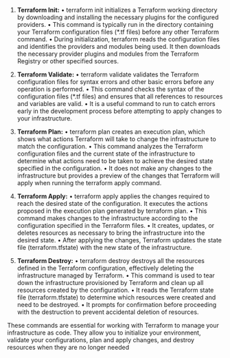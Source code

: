 1. **Terraform Init:**
    • terraform init initializes a Terraform working directory by downloading and installing 
    the necessary plugins for the configured providers.
    • This command is typically run in the directory containing your Terraform configuration 
    files (*.tf files) before any other Terraform command.
    • During initialization, terraform reads the configuration files and identifies the 
    providers and modules being used. It then downloads the necessary provider plugins 
    and modules from the Terraform Registry or other specified sources.

2. **Terraform Validate:**
    • terraform validate validates the Terraform configuration files for syntax errors and 
    other basic errors before any operation is performed.
    • This command checks the syntax of the configuration files (*.tf files) and ensures that 
    all references to resources and variables are valid.
    • It is a useful command to run to catch errors early in the development process before 
    attempting to apply changes to your infrastructure.

3. **Terraform Plan:**
    • terraform plan creates an execution plan, which shows what actions Terraform will 
    take to change the infrastructure to match the configuration.
    • This command analyzes the Terraform configuration files and the current state of the 
    infrastructure to determine what actions need to be taken to achieve the desired state 
    specified in the configuration.
    • It does not make any changes to the infrastructure but provides a preview of the 
    changes that Terraform will apply when running the terraform apply command.

4. **Terraform Apply:**
    • terraform apply applies the changes required to reach the desired state of the 
    configuration. It executes the actions proposed in the execution plan generated by 
    terraform plan.
    • This command makes changes to the infrastructure according to the configuration 
    specified in the Terraform files.
    • It creates, updates, or deletes resources as necessary to bring the infrastructure into 
    the desired state.
    • After applying the changes, Terraform updates the state file (terraform.tfstate) with 
    the new state of the infrastructure.

5. **Terraform Destroy:**
    • terraform destroy destroys all the resources defined in the Terraform configuration, 
    effectively deleting the infrastructure managed by Terraform.
    • This command is used to tear down the infrastructure provisioned by Terraform and 
    clean up all resources created by the configuration.
    • It reads the Terraform state file (terraform.tfstate) to determine which resources were 
    created and need to be destroyed.
    • It prompts for confirmation before proceeding with the destruction to prevent 
    accidental deletion of resources.

These commands are essential for working with Terraform to manage your infrastructure as code. 
They allow you to initialize your environment, validate your configurations, plan and apply 
changes, and destroy resources when they are no longer needed